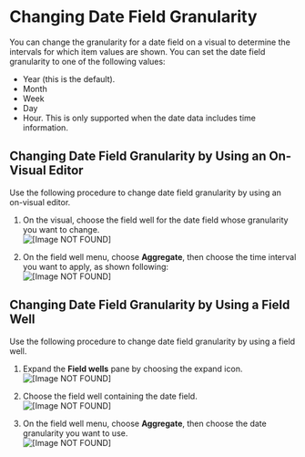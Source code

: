# Changing Date Field Granularity<a name="changing-date-field-granularity"></a>

You can change the granularity for a date field on a visual to determine the intervals for which item values are shown\. You can set the date field granularity to one of the following values:
+ Year \(this is the default\)\. 
+ Month
+ Week
+ Day
+ Hour\. This is only supported when the date data includes time information\.

## Changing Date Field Granularity by Using an On\-Visual Editor<a name="change-date-granularity-element-controls"></a>

Use the following procedure to change date field granularity by using an on\-visual editor\.

1. On the visual, choose the field well for the date field whose granularity you want to change\.  
![\[Image NOT FOUND\]](http://docs.aws.amazon.com/quicksight/latest/user/images/date-field-well.png)

1. On the field well menu, choose **Aggregate**, then choose the time interval you want to apply, as shown following:  
![\[Image NOT FOUND\]](http://docs.aws.amazon.com/quicksight/latest/user/images/date-scope.png)

## Changing Date Field Granularity by Using a Field Well<a name="change-date-granularity-field-wells"></a>

Use the following procedure to change date field granularity by using a field well\.

1. Expand the **Field wells** pane by choosing the expand icon\.  
![\[Image NOT FOUND\]](http://docs.aws.amazon.com/quicksight/latest/user/images/expand-field-wells.png)

1. Choose the field well containing the date field\.  
![\[Image NOT FOUND\]](http://docs.aws.amazon.com/quicksight/latest/user/images/field-well-date.png)

1. On the field well menu, choose **Aggregate**, then choose the date granularity you want to use\.  
![\[Image NOT FOUND\]](http://docs.aws.amazon.com/quicksight/latest/user/images/aggregates.png)